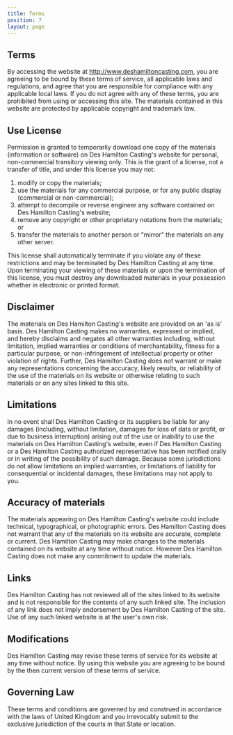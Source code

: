 ```yaml
---
title: Terms
position: 7
layout: page
---
```


## Terms

By accessing the website at http://www.deshamiltoncasting.com, you are agreeing to be bound by these terms of service, all applicable laws and regulations, and agree that you are responsible for compliance with any applicable local laws. If you do not agree with any of these terms, you are prohibited from using or accessing this site. The materials contained in this website are protected by applicable copyright and trademark law.

## Use License

Permission is granted to temporarily download one copy of the materials (information or software) on Des Hamilton Casting's website for personal, non-commercial transitory viewing only. This is the grant of a license, not a transfer of title, and under this license you may not:

1. modify or copy the materials;
2. use the materials for any commercial purpose, or for any public display (commercial or non-commercial);
3. attempt to decompile or reverse engineer any software contained on Des Hamilton Casting's website;
4. remove any copyright or other proprietary notations from the materials; or
5. transfer the materials to another person or "mirror" the materials on any other server.

This license shall automatically terminate if you violate any of these restrictions and may be terminated by Des Hamilton Casting at any time. Upon terminating your viewing of these materials or upon the termination of this license, you must destroy any downloaded materials in your possession whether in electronic or printed format.

## Disclaimer

The materials on Des Hamilton Casting's website are provided on an 'as is' basis. Des Hamilton Casting makes no warranties, expressed or implied, and hereby disclaims and negates all other warranties including, without limitation, implied warranties or conditions of merchantability, fitness for a particular purpose, or non-infringement of intellectual property or other violation of rights.
Further, Des Hamilton Casting does not warrant or make any representations concerning the accuracy, likely results, or reliability of the use of the materials on its website or otherwise relating to such materials or on any sites linked to this site.

## Limitations

In no event shall Des Hamilton Casting or its suppliers be liable for any damages (including, without limitation, damages for loss of data or profit, or due to business interruption) arising out of the use or inability to use the materials on Des Hamilton Casting's website, even if Des Hamilton Casting or a Des Hamilton Casting authorized representative has been notified orally or in writing of the possibility of such damage. Because some jurisdictions do not allow limitations on implied warranties, or limitations of liability for consequential or incidental damages, these limitations may not apply to you.

## Accuracy of materials

The materials appearing on Des Hamilton Casting's website could include technical, typographical, or photographic errors. Des Hamilton Casting does not warrant that any of the materials on its website are accurate, complete or current. Des Hamilton Casting may make changes to the materials contained on its website at any time without notice. However Des Hamilton Casting does not make any commitment to update the materials.

## Links

Des Hamilton Casting has not reviewed all of the sites linked to its website and is not responsible for the contents of any such linked site. The inclusion of any link does not imply endorsement by Des Hamilton Casting of the site. Use of any such linked website is at the user's own risk.

## Modifications

Des Hamilton Casting may revise these terms of service for its website at any time without notice. By using this website you are agreeing to be bound by the then current version of these terms of service.

## Governing Law

These terms and conditions are governed by and construed in accordance with the laws of United Kingdom and you irrevocably submit to the exclusive jurisdiction of the courts in that State or location.